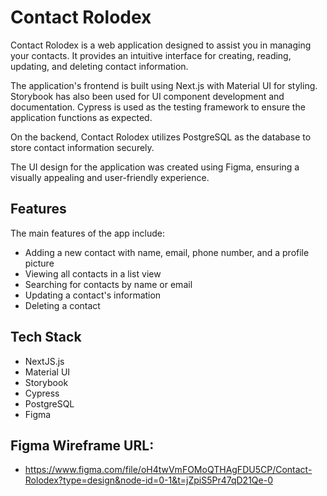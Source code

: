 # Contact Rolodex

Contact Rolodex is a web application designed to assist you in managing your contacts. It provides an intuitive interface for creating, reading, updating, and deleting contact information.

The application's frontend is built using Next.js with Material UI for styling. Storybook has also been used for UI component development and documentation. Cypress is used as the testing framework to ensure the application functions as expected.

On the backend, Contact Rolodex utilizes PostgreSQL as the database to store contact information securely.

The UI design for the application was created using Figma, ensuring a visually appealing and user-friendly experience.

## Features
The main features of the app include:

- Adding a new contact with name, email, phone number, and a profile picture
- Viewing all contacts in a list view
- Searching for contacts by name or email
- Updating a contact's information
- Deleting a contact

## Tech Stack
- NextJS.js
- Material UI
- Storybook
- Cypress
- PostgreSQL
- Figma

## Figma Wireframe URL:
- https://www.figma.com/file/oH4twVmFOMoQTHAgFDU5CP/Contact-Rolodex?type=design&node-id=0-1&t=jZpiS5Pr47qD21Qe-0
